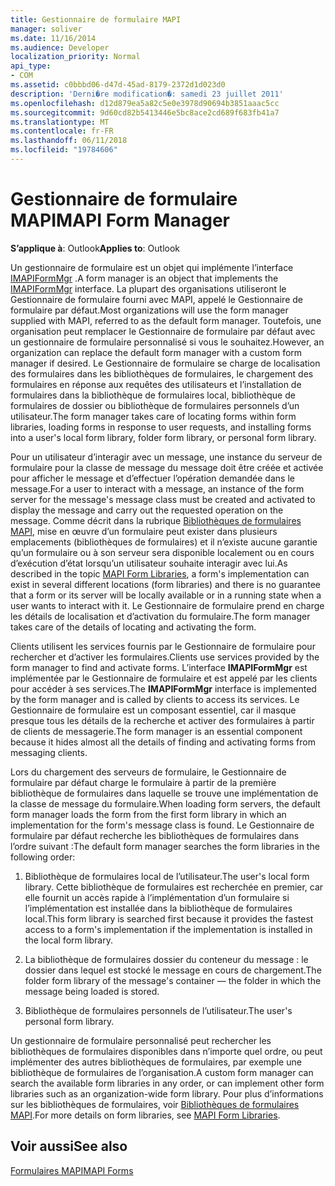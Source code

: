 ```yaml
---
title: Gestionnaire de formulaire MAPI
manager: soliver
ms.date: 11/16/2014
ms.audience: Developer
localization_priority: Normal
api_type:
- COM
ms.assetid: c0bbbd06-d47d-45ad-8179-2372d1d023d0
description: 'Derni�re modification�: samedi 23 juillet 2011'
ms.openlocfilehash: d12d879ea5a82c5e0e3978d90694b3851aaac5cc
ms.sourcegitcommit: 9d60cd82b5413446e5bc8ace2cd689f683fb41a7
ms.translationtype: MT
ms.contentlocale: fr-FR
ms.lasthandoff: 06/11/2018
ms.locfileid: "19784606"
---
```

# <a name="mapi-form-manager"></a><span data-ttu-id="bb82e-103">Gestionnaire de formulaire MAPI</span><span class="sxs-lookup"><span data-stu-id="bb82e-103">MAPI Form Manager</span></span>

  
  
<span data-ttu-id="bb82e-104">**S’applique à**: Outlook</span><span class="sxs-lookup"><span data-stu-id="bb82e-104">**Applies to**: Outlook</span></span> 
  
<span data-ttu-id="bb82e-105">Un gestionnaire de formulaire est un objet qui implémente l’interface [IMAPIFormMgr](imapiformmgriunknown.md) .</span><span class="sxs-lookup"><span data-stu-id="bb82e-105">A form manager is an object that implements the [IMAPIFormMgr](imapiformmgriunknown.md) interface.</span></span> <span data-ttu-id="bb82e-106">La plupart des organisations utiliseront le Gestionnaire de formulaire fourni avec MAPI, appelé le Gestionnaire de formulaire par défaut.</span><span class="sxs-lookup"><span data-stu-id="bb82e-106">Most organizations will use the form manager supplied with MAPI, referred to as the default form manager.</span></span> <span data-ttu-id="bb82e-107">Toutefois, une organisation peut remplacer le Gestionnaire de formulaire par défaut avec un gestionnaire de formulaire personnalisé si vous le souhaitez.</span><span class="sxs-lookup"><span data-stu-id="bb82e-107">However, an organization can replace the default form manager with a custom form manager if desired.</span></span> <span data-ttu-id="bb82e-108">Le Gestionnaire de formulaire se charge de localisation des formulaires dans les bibliothèques de formulaires, le chargement des formulaires en réponse aux requêtes des utilisateurs et l’installation de formulaires dans la bibliothèque de formulaires local, bibliothèque de formulaires de dossier ou bibliothèque de formulaires personnels d’un utilisateur.</span><span class="sxs-lookup"><span data-stu-id="bb82e-108">The form manager takes care of locating forms within form libraries, loading forms in response to user requests, and installing forms into a user's local form library, folder form library, or personal form library.</span></span> 
  
<span data-ttu-id="bb82e-109">Pour un utilisateur d’interagir avec un message, une instance du serveur de formulaire pour la classe de message du message doit être créée et activée pour afficher le message et d’effectuer l’opération demandée dans le message.</span><span class="sxs-lookup"><span data-stu-id="bb82e-109">For a user to interact with a message, an instance of the form server for the message's message class must be created and activated to display the message and carry out the requested operation on the message.</span></span> <span data-ttu-id="bb82e-110">Comme décrit dans la rubrique [Bibliothèques de formulaires MAPI](mapi-form-libraries.md), mise en œuvre d’un formulaire peut exister dans plusieurs emplacements (bibliothèques de formulaires) et il n’existe aucune garantie qu’un formulaire ou à son serveur sera disponible localement ou en cours d’exécution d’état lorsqu’un utilisateur souhaite interagir avec lui.</span><span class="sxs-lookup"><span data-stu-id="bb82e-110">As described in the topic [MAPI Form Libraries](mapi-form-libraries.md), a form's implementation can exist in several different locations (form libraries) and there is no guarantee that a form or its server will be locally available or in a running state when a user wants to interact with it.</span></span> <span data-ttu-id="bb82e-111">Le Gestionnaire de formulaire prend en charge les détails de localisation et d’activation du formulaire.</span><span class="sxs-lookup"><span data-stu-id="bb82e-111">The form manager takes care of the details of locating and activating the form.</span></span>
  
<span data-ttu-id="bb82e-112">Clients utilisent les services fournis par le Gestionnaire de formulaire pour rechercher et d’activer les formulaires.</span><span class="sxs-lookup"><span data-stu-id="bb82e-112">Clients use services provided by the form manager to find and activate forms.</span></span> <span data-ttu-id="bb82e-113">L’interface **IMAPIFormMgr** est implémentée par le Gestionnaire de formulaire et est appelé par les clients pour accéder à ses services.</span><span class="sxs-lookup"><span data-stu-id="bb82e-113">The **IMAPIFormMgr** interface is implemented by the form manager and is called by clients to access its services.</span></span> <span data-ttu-id="bb82e-114">Le Gestionnaire de formulaire est un composant essentiel, car il masque presque tous les détails de la recherche et activer des formulaires à partir de clients de messagerie.</span><span class="sxs-lookup"><span data-stu-id="bb82e-114">The form manager is an essential component because it hides almost all the details of finding and activating forms from messaging clients.</span></span> 
  
<span data-ttu-id="bb82e-115">Lors du chargement des serveurs de formulaire, le Gestionnaire de formulaire par défaut charge le formulaire à partir de la première bibliothèque de formulaires dans laquelle se trouve une implémentation de la classe de message du formulaire.</span><span class="sxs-lookup"><span data-stu-id="bb82e-115">When loading form servers, the default form manager loads the form from the first form library in which an implementation for the form's message class is found.</span></span> <span data-ttu-id="bb82e-116">Le Gestionnaire de formulaire par défaut recherche les bibliothèques de formulaires dans l’ordre suivant :</span><span class="sxs-lookup"><span data-stu-id="bb82e-116">The default form manager searches the form libraries in the following order:</span></span>
  
1. <span data-ttu-id="bb82e-117">Bibliothèque de formulaires local de l’utilisateur.</span><span class="sxs-lookup"><span data-stu-id="bb82e-117">The user's local form library.</span></span> <span data-ttu-id="bb82e-118">Cette bibliothèque de formulaires est recherchée en premier, car elle fournit un accès rapide à l’implémentation d’un formulaire si l’implémentation est installée dans la bibliothèque de formulaires local.</span><span class="sxs-lookup"><span data-stu-id="bb82e-118">This form library is searched first because it provides the fastest access to a form's implementation if the implementation is installed in the local form library.</span></span>
    
2. <span data-ttu-id="bb82e-119">La bibliothèque de formulaires dossier du conteneur du message : le dossier dans lequel est stocké le message en cours de chargement.</span><span class="sxs-lookup"><span data-stu-id="bb82e-119">The folder form library of the message's container — the folder in which the message being loaded is stored.</span></span>
    
3. <span data-ttu-id="bb82e-120">Bibliothèque de formulaires personnels de l’utilisateur.</span><span class="sxs-lookup"><span data-stu-id="bb82e-120">The user's personal form library.</span></span>
    
<span data-ttu-id="bb82e-121">Un gestionnaire de formulaire personnalisé peut rechercher les bibliothèques de formulaires disponibles dans n’importe quel ordre, ou peut implémenter des autres bibliothèques de formulaires, par exemple une bibliothèque de formulaires de l’organisation.</span><span class="sxs-lookup"><span data-stu-id="bb82e-121">A custom form manager can search the available form libraries in any order, or can implement other form libraries such as an organization-wide form library.</span></span> <span data-ttu-id="bb82e-122">Pour plus d’informations sur les bibliothèques de formulaires, voir [Bibliothèques de formulaires MAPI](mapi-form-libraries.md).</span><span class="sxs-lookup"><span data-stu-id="bb82e-122">For more details on form libraries, see [MAPI Form Libraries](mapi-form-libraries.md).</span></span> 
  
## <a name="see-also"></a><span data-ttu-id="bb82e-123">Voir aussi</span><span class="sxs-lookup"><span data-stu-id="bb82e-123">See also</span></span>



[<span data-ttu-id="bb82e-124">Formulaires MAPI</span><span class="sxs-lookup"><span data-stu-id="bb82e-124">MAPI Forms</span></span>](mapi-forms.md)

